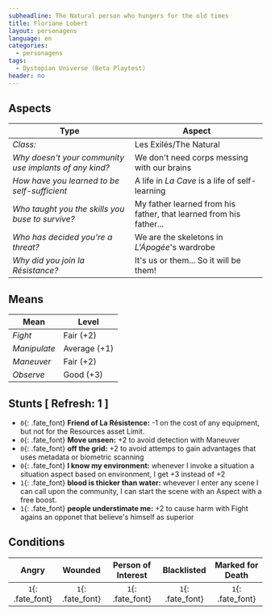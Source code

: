 ```yaml
---
subheadline: The Natural person who hungers for the old times
title: Floriane Lobert
layout: personagens
language: en
categories:
  - personagens
tags:
  - Dystopian Universe (Beta Playtest)
header: no
---
```


## Aspects

| __Type__                                               |   __Aspect__                                                  |
|--------------------------------------------------------|---------------------------------------------------------------|
| _Class:_                                               | Les Exilés/The Natural                                        |
| _Why doesn't your community use implants of any kind?_ | We don't need corps messing with our brains                   |
| _How have you learned to be self-sufficient_           | A life in _La Cave_ is a life of self-learning                |
| _Who taught you the skills you buse to survive?_       | My father learned from his father, that learned from his father...     |
| _Who has decided you're a threat?_                     | We are the skeletons in _L'Ápogée_'s wardrobe                 |
| _Why did you join la Résistance?_                      | It's us or them... So it will be them!                        |

## Means

| __Mean__     | __Level__    |
|--------------|--------------|
| _Fight_      | Fair (+2)    |
| _Manipulate_ | Average (+1) |
| _Maneuver_   | Fair (+2)    |
| _Observe_    | Good (+3)    |

## Stunts [ Refresh: 1 ]

+ `0`{: .fate_font} __Friend of La Résistence:__ -1 on the cost of any equipment, but not for the Resources asset Limit.
+ `0`{: .fate_font} __Move unseen:__ +2 to avoid detection with Maneuver
+ `0`{: .fate_font} __off the grid:__ +2 to avoid attemps to gain advantages that uses metadata or biometric scanning
+ `0`{: .fate_font} __I know my environment:__ whenever I invoke a situation a situation aspect based on environment, I get +3 instead of +2
+ `1`{: .fate_font} __blood is thicker than water:__ whevever I enter any scene I can call upon the community, I can start the scene with an Aspect with a free boost.
+ `1`{: .fate_font} __people understimate me:__ +2 to cause harm with Fight agains an opponet that believe's himself as superior 

## Conditions

| __Angry__ | __Wounded__ | __Person of Interest__ | __Blacklisted__ | __Marked for Death__ |
|:---------:|:-----------:|:----------------------:|:---------------:|:--------------------:|
| `1`{: .fate_font} | `1`{: .fate_font} | `1`{: .fate_font} | `1`{: .fate_font} | `1`{: .fate_font} |
